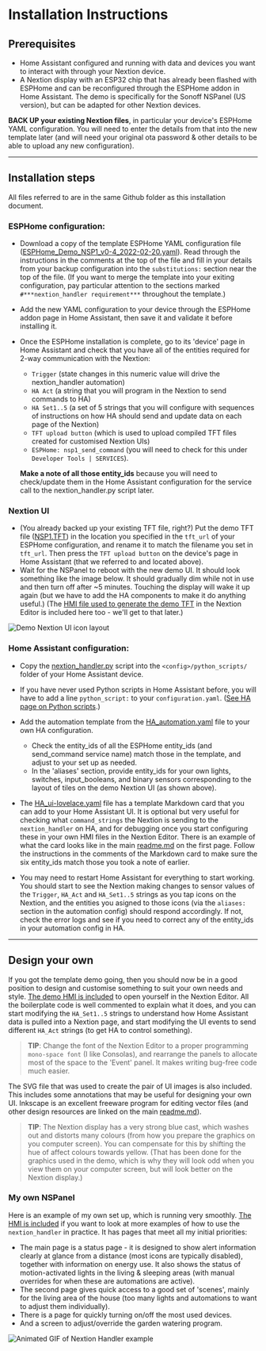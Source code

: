 # Installation Instructions

## Prerequisites
* Home Assistant configured and running with data and devices you want to interact with through your Nextion device.
* A Nextion display with an ESP32 chip that has already been flashed with ESPHome and can be reconfigured through the ESPHome addon in Home Assistant.  The demo is specifically for the Sonoff NSPanel (US version), but can be adapted for other Nextion devices.

**BACK UP your existing Nextion files**, in particular your device's ESPHome YAML configuration.  You will need to enter the details from that into the new template later (and will need your original ota password & other details to be able to upload any new configuration).

---

## Installation steps
All files referred to are in the same Github folder as this installation document.
### ESPHome configuration:
* Download a copy of the template ESPHome YAML configuration file ([ESPHome_Demo_NSP1_v0-4_2022-02-20.yaml](https://github.com/krizkontrolz/Home-Assistant-nextion_handler/blob/main/v0-4/ESPHome_Demo_NSP1_v0-4_2022-02-20.yaml)).  Read through the instructions in the comments at the top of the file and fill in your details from your backup configuration into the ```substitutions:``` section near the top of the file.  (If you want to merge the template into your exiting configuration, pay particular attention to the sections marked ```#***nextion_handler requirement***``` throughout the template.)
* Add the new YAML configuration to your device through the ESPHome addon page in Home Assistant, then save it and validate it before installing it.
* Once the ESPHome installation is complete, go to its 'device' page in Home Assistant and check that you have all of the entities required for 2-way communication with the Nextion:
  * ```Trigger``` (state changes in this numeric value will drive the nextion_handler automation)
  * ```HA Act``` (a string that you will program in the Nextion to send commands to HA)
  * ```HA Set1..5``` (a set of 5 strings that you will configure with sequences of instructions on how HA should send and update data on each page of the Nextion)
  * ```TFT upload button``` (which is used to upload compiled TFT files created for customised Nextion UIs)
  * ```ESPHome: nsp1_send_command``` (you will need to check for this under ```Developer Tools | SERVICES```).
  
  **Make a note of all those entity_ids** because you will need to check/update them in the Home Assistant configuration for the service call to the nextion_handler.py script later.

### Nextion UI

* (You already backed up your existing TFT file, right?) Put the demo TFT file ([NSP1.TFT](https://github.com/krizkontrolz/Home-Assistant-nextion_handler/blob/main/v0-4/nsp1.tft)) in the location you specified in the ```tft_url``` of your ESPHome configuration, and rename it to match the filename you set in ```tft_url```.  Then press the ```TFT upload button``` on the device's page in Home Assistant (that we referred to and located above).
* Wait for the NSPanel to reboot with the new demo UI.  It should look something like the image below.  It should gradually dim while not in use and then turn off after ~5 minutes.  Touching the display will wake it up again (but we have to add the HA components to make it do anything useful.) (The [HMI file used to generate the demo TFT](https://github.com/krizkontrolz/Home-Assistant-nextion_handler/blob/main/v0-4/Template_Demo_v0-4_2022-02-18.HMI) in the Nextion Editor is included here too - we'll get to that later.)

![Demo Nextion UI icon layout](https://github.com/krizkontrolz/Home-Assistant-nextion_handler/blob/main/v0-4/Demo_off.png)

### Home Assistant configuration:
* Copy the [nextion_handler.py](https://github.com/krizkontrolz/Home-Assistant-nextion_handler/blob/main/v0-4/nextion_handler.py) script into the ```<config>/python_scripts/``` folder of your Home Assistant device.
* If you have never used Python scripts in Home Assistant before, you will have to add a line ```python_script:``` to your ```configuration.yaml```.  ([See HA page on Python scripts](https://www.home-assistant.io/integrations/python_script/).)

* Add the automation template from the [HA_automation.yaml](https://github.com/krizkontrolz/Home-Assistant-nextion_handler/blob/main/v0-4/HA_automation.yaml) file to your own HA configuration.
  * Check the entity_ids of all the ESPHome entity_ids (and send_command service name) match those in the template, and adjust to your set up as needed.
  * In the 'aliases' section, provide entity_ids for your own lights, switches, input_booleans, and binary sensors corresponding to the layout of tiles on the demo Nextion UI (as shown above).

* The [HA_ui-lovelace.yaml](https://github.com/krizkontrolz/Home-Assistant-nextion_handler/blob/main/v0-4/HA_ui-lovelace.yaml) file has a template Markdown card that you can add to your Home Assistant UI.  It is optional but very useful for checking what ```command_strings``` the Nextion is sending to the ```nextion_handler``` on HA, and for debugging once you start configuring these in your own HMI files in the Nextion Editor.  There is an example of what the card looks like in the main [readme.md](https://github.com/krizkontrolz/Home-Assistant-nextion_handler/blob/main/README.md#examples-with-shorthand-notation) on the first page.  Follow the instructions in the comments of the Markdown card to make sure the six entity_ids match those you took a note of earlier.

* You may need to restart Home Assistant for everything to start working.  You should start to see the Nextion making changes to sensor values of the ```Trigger```, ```HA_Act``` and ```HA_Set1..5``` strings as you tap icons on the Nextion, and the entities you asigned to those icons (via the ```aliases:``` section in the automation config) should respond accordingly.  If not, check the error logs and see if you need to correct any of the entity_ids in your automation config in HA.  

---
## Design your own
If you got the template demo going, then you should now be in a good position to design and customise something to suit your own needs and style.  [The demo HMI is included](https://github.com/krizkontrolz/Home-Assistant-nextion_handler/blob/main/v0-4/Template_Demo_v0-4_2022-02-18.HMI) to open yourself in the Nextion Editor.  All the boilerplate code is well commented to explain what it does, and you can start modifying the ```HA_Set1..5``` strings to understand how Home Assistant data is pulled into a Nextion page, and start modifying the UI events to send different ```HA_Act``` strings (to get HA to control something).

>**TIP**: Change the font of the Nextion Editor to a proper programming ```mono-space font``` (I like Consolas), and rearrange the panels to allocate most of the space to the 'Event' panel.  It makes writing bug-free code much easier.

The SVG file that was used to create the pair of UI images is also included.  This includes some annotations that may be useful for designing your own UI.  Inkscape is an excellent freeware program for editing vector files (and other design resources are linked on the main [readme.md](https://github.com/krizkontrolz/Home-Assistant-nextion_handler/blob/main/README.md#credits--related-resources)).

>**TIP**: The Nextion display has a very strong blue cast, which washes out and distorts many colours (from how you prepare the graphics on you computer screen).  You can compensate for this by shifting the hue of affect colours towards yellow.  (That has been done for the graphics used in the demo, which is why they will look odd when you view them on your computer screen, but will look better on the Nextion display.)

### My own NSPanel
Here is an example of my own set up, which is running very smoothly.  [The HMI is included](https://github.com/krizkontrolz/Home-Assistant-nextion_handler/blob/main/v0-4/Working_Example_2022-02-18_v0-4.HMI) if you want to look at more examples of how to use the ```nextion_handler``` in practice.  It has pages that meet all my initial priorities:
* The main page is a status page - it is designed to show alert information clearly at glance from a distance (most icons are typically disabled), together with information on energy use.  It also shows the status of motion-activated lights in the living & sleeping areas (with manual overrides for when these are automations are active).
* The second page gives quick access to a good set of 'scenes', mainly for the living area of the house (too many lights and automations to want to adjust them individually).
* There is a page for quickly turning on/off the most used devices.
* And a screen to adjust/override the garden watering program.  

![Animated GIF of Nextion Handler example](https://github.com/krizkontrolz/Home-Assistant-nextion_handler/blob/main/v0-4/NextionHandlerExample.gif)
